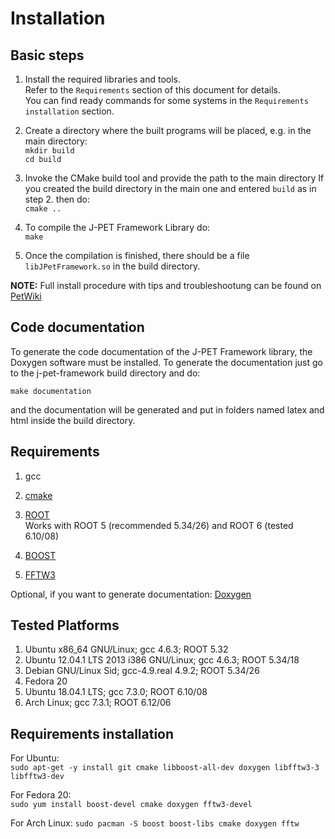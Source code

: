 # Installation

## Basic steps

1. Install the required libraries and tools.  
   Refer to the `Requirements` section of this document for details.  
   You can find ready commands for some systems in the `Requirements installation` section.

2. Create a directory where the built programs will be placed, e.g. in the main directory:  
   `mkdir build`  
   `cd build`

3. Invoke the CMake build tool and provide the path to the main directory
   If you created the build directory in the main one and entered `build` as in step 2. then do:  
   `cmake ..`

4. To compile the J-PET Framework Library do:  
   `make`

5. Once the compilation is finished, there should be a file `libJPetFramework.so` in the build directory.

**NOTE:** Full install procedure with tips and troubleshootung can be found on [PetWiki](http://koza.if.uj.edu.pl/petwiki/index.php/Installing_the_J-PET_Framework_on_Ubuntu)


## Code documentation

To generate the code documentation of the J-PET Framework library, the Doxygen software must be installed.
To generate the documentation just go to the j-pet-framework build directory and do:
```
make documentation
```
and the documentation will be generated and put in folders named latex and html inside the build directory.


## Requirements
1. gcc

2. [cmake](https://cmake.org/)

3. [ROOT](http://root.cern.ch)  
   Works with ROOT 5 (recommended 5.34/26)
   and ROOT 6 (tested 6.10/08)

4. [BOOST](https://www.boost.org/)

5. [FFTW3](http://www.fftw.org/)

Optional, if you want to generate documentation: [Doxygen](www.doxygen.org)

## Tested Platforms

1. Ubuntu x86_64 GNU/Linux; gcc 4.6.3; ROOT 5.32
2. Ubuntu 12.04.1 LTS 2013 i386 GNU/Linux; gcc 4.6.3; ROOT 5.34/18
3. Debian GNU/Linux Sid; gcc-4.9.real 4.9.2; ROOT 5.34/26
4. Fedora 20
5. Ubuntu 18.04.1 LTS; gcc 7.3.0; ROOT 6.10/08
6. Arch Linux; gcc 7.3.1; ROOT 6.12/06

## Requirements installation

For Ubuntu:  
`sudo apt-get -y install git cmake libboost-all-dev doxygen libfftw3-3 libfftw3-dev`

For Fedora 20:  
`sudo yum install boost-devel cmake doxygen fftw3-devel`

For Arch Linux:
`sudo pacman -S boost boost-libs cmake doxygen fftw`
